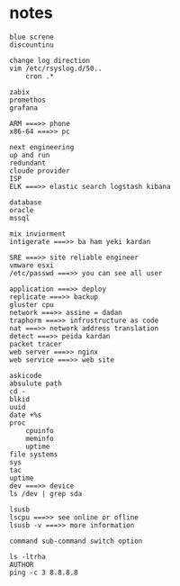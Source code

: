 # notes
    blue screne
    discountinu

    change log direction
    vim /etc/rsyslog.d/50..
        cron .*

    zabix
    promethos
    grafana

    ARM ===>> phone
    x86-64 ===>> pc

    next engineering
    up and run
    redundant
    cloude provider 
    ISP
    ELK ===>> elastic search logstash kibana

    database
    oracle
    mssql 

    mix inviorment
    intigerate ===>> ba ham yeki kardan

    SRE ===>> site reliable engineer
    vmware esxi
    /etc/passwd ===>> you can see all user

    application ===>> deploy
    replicate ===>> backup
    gluster cpu
    network ===>> assine = dadan
    traphorm ===>> infrustructure as code
    nat ===>> network address translation
    detect ===>> peida kardan
    packet tracer
    web server ===>> nginx
    web service ===>> web site 

    askicode
    absulute path
    cd -
    blkid
    uuid
    date +%s
    proc
    	cpuinfo
    	meminfo
    	uptime
	file systems
	sys
    tac
    uptime
    dev ===>> device
    ls /dev | grep sda
    
    lsusb
    lscpu ===>> see online or ofline
    lsusb -v ===>> more information
    
    command sub-command switch option
    
    ls -ltrha
    AUTHOR
    ping -c 3 8.8.8.8





    